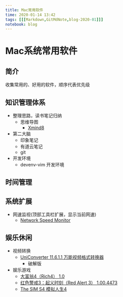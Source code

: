 ```yaml
---
title: Mac常用软件
time: 2020-01-14 13:42
tags: [[[Markdown,GitMdNote,blog-2020-01]]]
notebook: blog
---
```


# Mac系统常用软件

## 简介

收集常用的、好用的软件，顺序代表优先级

## 知识管理体系

- 整理思路，读书笔记归纳
	- 思维导图
		- [Xmind8](https://www.xmind.cn/download/xmind8)
- 第二大脑
	- 印象笔记
	- 有道云笔记
	- git
- 开发环境
	- devenv-vim 开发环境

## 时间管理

## 系统扩展

- 网速监视(顶部工具栏扩展，显示当前网速)
  - [Network Speed Monitor](https://www.macbl.com/app/internet/network-speed-monitor)

## 娱乐休闲

- 视频转换
  - [UniConverter 11.6.1.1  万能视频格式转换器](https://www.macbl.com/app/multimedia-music/uniconverter)
    - 破解版
- 娱乐游戏
  - [大富翁4（Rich4） 1.0](https://www.macbl.com/app/games/rich4)
  - [红色警戒3：起义时刻（Red Alert 3） 1.00.4473](https://www.macbl.com/app/games/red-alert-3)
  - [The SIM S4 模拟人生4](https://www.ea.com/games/the-sims/the-sims-4)

